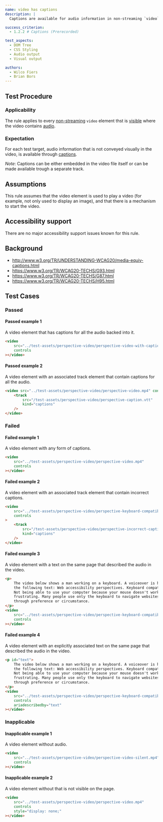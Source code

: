 ```yaml
---
name: video has captions
description: |
  Captions are available for audio information in non-streaming `video` elements.

success_criterion:
  - 1.2.2 # Captions (Prerecorded)

test_aspects:
  - DOM Tree
  - CSS Styling
  - Audio output
  - Visual output

authors:
  - Wilco Fiers
  - Brian Bors
---
```


## Test Procedure

### Applicability

The rule applies to every [non-streaming](#non-streaming) `video` element thst is [visible](#visible) where the video contains [audio](#audio).

### Expectation

For each test target, audio information that is not conveyed visually in the video, is available through [captions](#captions).

_Note_: Captions can be either embedded in the video file itself or can be made available trough a separate track.

## Assumptions

This rule assumes that the video element is used to play a video (for example, not only used to display an image), and that there is a mechanism to start the video.

## Accessibility support

There are no major accessibility support issues known for this rule.

## Background

- http://www.w3.org/TR/UNDERSTANDING-WCAG20/media-equiv-captions.html
- https://www.w3.org/TR/WCAG20-TECHS/G93.html
- https://www.w3.org/TR/WCAG20-TECHS/G87.html
- https://www.w3.org/TR/WCAG20-TECHS/H95.html

## Test Cases

### Passed

#### Passed example 1

A video element that has captions for all the audio backed into it.

```html
<video
	src="../test-assets/perspective-video/perspective-video-with-captions.mp4"
	controls
></video>
```

#### Passed example 2

A video element with an associated track element that contain captions for all the audio.

```html
<video src="../test-assets/perspective-video/perspective-video.mp4" controls>
	<track
		src="/test-assets/perspective-video/perspective-caption.vtt"
		kind="captions"
	/>
</video>
```

### Failed

#### Failed example 1

A video element with any form of captions.

```html
<video
	src="../test-assets/perspective-video/perspective-video.mp4"
	controls
></video>
```

#### Failed example 2

A video element with an associated track element that contain incorrect captions.

```html
<video
	src="../test-assets/perspective-video/perspective-keyboard-compatibility-video.mp4"
	controls
>
	<track
		src="/test-assets/perspective-video/perspective-incorrect-caption.vtt"
		kind="captions"
	/>
</video>
```

#### Failed example 3

A video element with a text on the same page that described the audio in the video.

```html
<p>
	The video below shows a man working on a keyboard. A voiceover is heard saying
	the following text: Web accessibility perspectives. Keyboard compatibility.
	Not being able to use your computer because your mouse doesn't work, is
	frustrating. Many people use only the keyboard to navigate websites. Either
	through preference or circumstance.
</p>
<video
	src="../test-assets/perspective-video/perspective-keyboard-compatibility-video.mp4"
	controls
></video>
```

#### Failed example 4

A video element with an explicitly associated text on the same page that described the audio in the video.

```html
<p id="text">
	The video below shows a man working on a keyboard. A voiceover is heard saying
	the following text: Web accessibility perspectives. Keyboard compatibility.
	Not being able to use your computer because your mouse doesn't work, is
	frustrating. Many people use only the keyboard to navigate websites. Either
	through preference or circumstance.
</p>
<video
	src="../test-assets/perspective-video/perspective-keyboard-compatibility-video.mp4"
	controls
	ariadescribedby="text"
></video>
```

### Inapplicable

#### Inapplicable example 1

A video element without audio.

```html
<video
	src="../test-assets/perspective-video/perspective-video-silent.mp4"
	controls
></video>
```

#### Inapplicable example 2

A video element without that is not visible on the page.

```html
<video
	src="../test-assets/perspective-video/perspective-video.mp4"
	controls
	style="display: none;"
></video>
```

